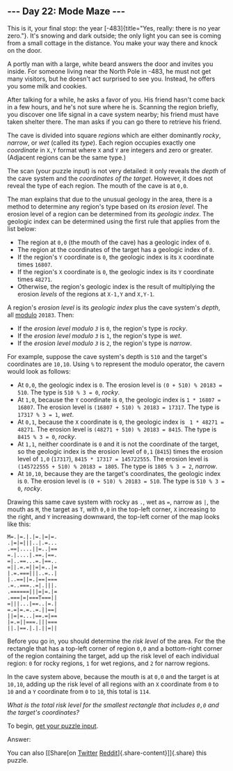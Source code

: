 --- Day 22: Mode Maze ---
-------------------------

This is it, your final stop: the year
[-483]{title="Yes, really: there is no year zero."}. It's snowing and
dark outside; the only light you can see is coming from a small cottage
in the distance. You make your way there and knock on the door.

A portly man with a large, white beard answers the door and invites you
inside. For someone living near the North Pole in -483, he must not get
many visitors, but he doesn't act surprised to see you. Instead, he
offers you some milk and cookies.

After talking for a while, he asks a favor of you. His friend hasn't
come back in a few hours, and he's not sure where he is. Scanning the
region briefly, you discover one life signal in a cave system nearby;
his friend must have taken shelter there. The man asks if you can go
there to retrieve his friend.

The cave is divided into square *regions* which are either dominantly
*rocky*, *narrow*, or *wet* (called its *type*). Each region occupies
exactly one *coordinate* in `X,Y` format where `X` and `Y` are integers
and zero or greater. (Adjacent regions can be the same type.)

The scan (your puzzle input) is not very detailed: it only reveals the
*depth* of the cave system and the *coordinates of the target*. However,
it does not reveal the type of each region. The mouth of the cave is at
`0,0`.

The man explains that due to the unusual geology in the area, there is a
method to determine any region's type based on its *erosion level*. The
erosion level of a region can be determined from its *geologic index*.
The geologic index can be determined using the first rule that applies
from the list below:

-   The region at `0,0` (the mouth of the cave) has a geologic index of
    `0`.
-   The region at the coordinates of the target has a geologic index of
    `0`.
-   If the region's `Y` coordinate is `0`, the geologic index is its `X`
    coordinate times `16807`.
-   If the region's `X` coordinate is `0`, the geologic index is its `Y`
    coordinate times `48271`.
-   Otherwise, the region's geologic index is the result of multiplying
    the erosion *levels* of the regions at `X-1,Y` and `X,Y-1`.

A region's *erosion level* is its *geologic index* plus the cave
system's *depth*, all
[modulo](https://en.wikipedia.org/wiki/Modulo_operation) `20183`. Then:

-   If the *erosion level modulo `3`* is `0`, the region's type is
    *rocky*.
-   If the *erosion level modulo `3`* is `1`, the region's type is
    *wet*.
-   If the *erosion level modulo `3`* is `2`, the region's type is
    *narrow*.

For example, suppose the cave system's depth is `510` and the target's
coordinates are `10,10`. Using `%` to represent the modulo operator, the
cavern would look as follows:

-   At `0,0`, the geologic index is `0`. The erosion level is
    `(0 + 510) % 20183 = 510`. The type is `510 % 3 = 0`, *rocky*.
-   At `1,0`, because the `Y` coordinate is `0`, the geologic index is
    `1 * 16807 = 16807`. The erosion level is
    `(16807 + 510) % 20183 = 17317`. The type is `17317 % 3 = 1`, *wet*.
-   At `0,1`, because the `X` coordinate is `0`, the geologic index is
    ` 1 * 48271 = 48271`. The erosion level is
    `(48271 + 510) % 20183 = 8415`. The type is `8415 % 3 = 0`, *rocky*.
-   At `1,1`, neither coordinate is `0` and it is not the coordinate of
    the target, so the geologic index is the erosion level of `0,1`
    (`8415`) times the erosion level of `1,0` (`17317`),
    `8415 * 17317 = 145722555`. The erosion level is
    `(145722555 + 510) % 20183 = 1805`. The type is `1805 % 3 = 2`,
    *narrow*.
-   At `10,10`, because they are the target's coordinates, the geologic
    index is `0`. The erosion level is `(0 + 510) % 20183 = 510`. The
    type is `510 % 3 = 0`, *rocky*.

Drawing this same cave system with rocky as `.`, wet as `=`, narrow as
`|`, the mouth as `M`, the target as `T`, with `0,0` in the top-left
corner, `X` increasing to the right, and `Y` increasing downward, the
top-left corner of the map looks like this:

    M=.|=.|.|=.|=|=.
    .|=|=|||..|.=...
    .==|....||=..|==
    =.|....|.==.|==.
    =|..==...=.|==..
    =||.=.=||=|=..|=
    |.=.===|||..=..|
    |..==||=.|==|===
    .=..===..=|.|||.
    .======|||=|=.|=
    .===|=|===T===||
    =|||...|==..|=.|
    =.=|=.=..=.||==|
    ||=|=...|==.=|==
    |=.=||===.|||===
    ||.|==.|.|.||=||

Before you go in, you should determine the *risk level* of the area. For
the the rectangle that has a top-left corner of region `0,0` and a
bottom-right corner of the region containing the target, add up the risk
level of each individual region: `0` for rocky regions, `1` for wet
regions, and `2` for narrow regions.

In the cave system above, because the mouth is at `0,0` and the target
is at `10,10`, adding up the risk level of all regions with an `X`
coordinate from `0` to `10` and a `Y` coordinate from `0` to `10`, this
total is `114`.

*What is the total risk level for the smallest rectangle that includes
`0,0` and the target's coordinates?*

To begin, [get your puzzle input](22/input).

Answer:

You can also [\[Share[on
[Twitter](https://twitter.com/intent/tweet?text=%22Mode+Maze%22+%2D+Day+22+%2D+Advent+of+Code+2018&url=https%3A%2F%2Fadventofcode%2Ecom%2F2018%2Fday%2F22&related=ericwastl&hashtags=AdventOfCode)
[Reddit](http://www.reddit.com/submit?url=https%3A%2F%2Fadventofcode%2Ecom%2F2018%2Fday%2F22&title=%22Mode+Maze%22+%2D+Day+22+%2D+Advent+of+Code+2018)]{.share-content}\]]{.share}
this puzzle.
